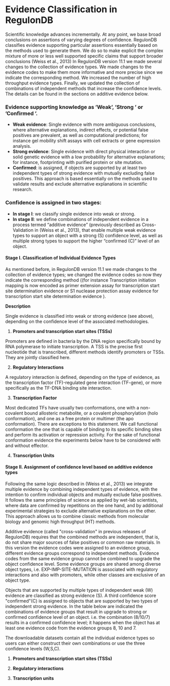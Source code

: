 #  Evidence Classification in RegulonDB 

Scientific knowledge advances incrementally. At any point, we base broad conclusions on assertions of varying degrees of confidence. RegulonDB classifies evidence supporting particular assertions essentially based on the methods used to generate them. We do so to make explicit the complex mixture of more or less well supported specific claims that support broader conclusions (Weiss et al., 2013) In RegulonDB version 11.1 we made several changes to the collection of evidence types. We made changes to the evidence codes to make them more informative and more precise since we indicate the corresponding method. We increased the number of high throughput evidence types. Finally, we updated the collection of combinations of independent methods that increase the confidence levels. The details can be found in the sections on additive evidence below.

### Evidence supporting knowledge as ’Weak’, ’Strong ’ or ’Confirmed ’.



- **Weak evidence**: Single evidence with more ambiguous conclusions, where alternative explanations, indirect effects, or potential false positives are prevalent, as well as computational predictions; for instance gel mobility shift assays with cell extracts or gene expression analysis.
- **Strong evidence**: Single evidence with direct physical interaction or solid genetic evidence with a low probability for alternative explanations; for instance, footprinting with purified protein or site mutation.
- **Confirmed**: is assigned, if objects are supported by at least two independent types of strong evidence with mutually excluding false positives. This approach is based essentially on the methods used to validate results and exclude alternative explanations in scientific research.



### Confidence is assigned in two stages:

- **In stage I**: we classify single evidence into weak or strong.
- **In stage II**: we define combinations of independent evidence in a process termed “additive evidence” (previously described as Cross-Validation in (Weiss et al., 2013), that enable multiple weak evidence types to support an object with a strong (S) confidence level, as well as multiple strong types to support the higher “confirmed (C)” level of an object.

#### Stage I. Classification of Individual Evidence Types

As mentioned before, in RegulonDB version 11.1 we made changes to the collection of evidence types; we changed the evidence codes so now they indicate the corresponding method ((for instance Transcription initiation mapping is now encoded as primer extension assay for transcription start site determination evidence or S1 nuclease protection assay evidence for transcription start site determination evidence ).
    

**Description**

Single evidence is classified into weak or strong evidence (see above), depending on the confidence level of the associated methodologies. 


1. **Promoters and transcription start sites (TSSs)**

Promoters are defined in bacteria by the DNA region specifically bound by RNA polymerase to initiate transcription.
A TSS is the precise first nucleotide that is transcribed, different methods identify promoters or TSSs. They are jointly classified here.






2. **Regulatory Interactions**

A regulatory interaction is defined, depending on the type of evidence, as the transcription factor (TF)-regulated gene interaction (TF-gene), or more specifically as the TF-DNA binding site interaction.



3. **Transcription Factor**

Most dedicated TFs have usually two conformations, one with a non-covalent bound allosteric metabolite, or a covalent phosphorylation (holo conformation), and one as a free protein or multimer (the apo conformation). There are exceptions to this statement. We call functional conformation the one that is capable of binding to its specific binding sites and perform its activation or repression activity. For the sake of functional conformation evidence the experiments below have to be considered with and without effector. 


4. **Transcription Units**



####  Stage II. Assignment of confidence level based on additive evidence types

Following the same logic described in (Weiss et al., 2013) we integrate multiple evidence by combining independent types of evidence, with the intention to confirm individual objects and mutually exclude false positives. It follows the same principles of science as applied by wet-lab scientists, where data are confirmed by repetitions on the one hand, and by additional experimental strategies to exclude alternative explanations on the other. This approach allows us to combine classic methods from molecular biology and genomic high throughput (HT) methods.

Additive evidence (called "cross-validation" in previous releases of RegulonDB) requires that the combined methods are independent, that is, do not share major sources of false positives or common raw materials. In this version the evidence codes were assigned to an evidence group, different evidence groups correspond to independent methods. Evidence codes from the same evidence group cannot be combined to upgrade the object confidence level. Some evidence groups are shared among diverse object types, i.e. EXP-IMP-SITE-MUTATION is associated with regulatory interactions and also with promoters, while other classes are exclusive of an object type.

Objects that are supported by multiple types of independent weak (W) evidence are classified as strong evidence (S). A third confidence score "confirmed"(C) is assigned to objects that are supported by two types of independent strong evidence. In the table below are indicated the combinations of evidence groups that result in upgrade to strong or confirmed confidence level of an object. i.e. the combination (8/10/7) results in a confirmed confidence level; it happens when the object has at least one evidence code from the evidence groups 8, 10 and 7.

The downloadable datasets contain all the individual evidence types so users can either construct their own combinations or use the three confidence levels (W,S,C). 


1. **Promoters and transcription start sites (TSSs)**


2. **Regulatory interactions**


3. **Transcription units**



